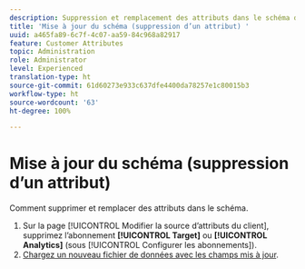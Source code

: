```yaml
---
description: Suppression et remplacement des attributs dans le schéma d’Adobe Experience Cloud.
title: 'Mise à jour du schéma (suppression d’un attribut) '
uuid: a465fa89-6c7f-4c07-aa59-84c968a82917
feature: Customer Attributes
topic: Administration
role: Administrator
level: Experienced
translation-type: ht
source-git-commit: 61d60273e933c637dfe4400da78257e1c80015b3
workflow-type: ht
source-wordcount: '63'
ht-degree: 100%

---
```



# Mise à jour du schéma (suppression d’un attribut)

Comment supprimer et remplacer des attributs dans le schéma.

1. Sur la page [!UICONTROL Modifier la source d’attributs du client], supprimez l’abonnement **[!UICONTROL Target]** ou **[!UICONTROL Analytics]** (sous [!UICONTROL Configurer les abonnements]).
1. [Chargez un nouveau fichier de données avec les champs mis à jour](../attributes/t-crs-usecase.md#task_BCC327B2A0EF4A1BBB2934013AB92B78).
